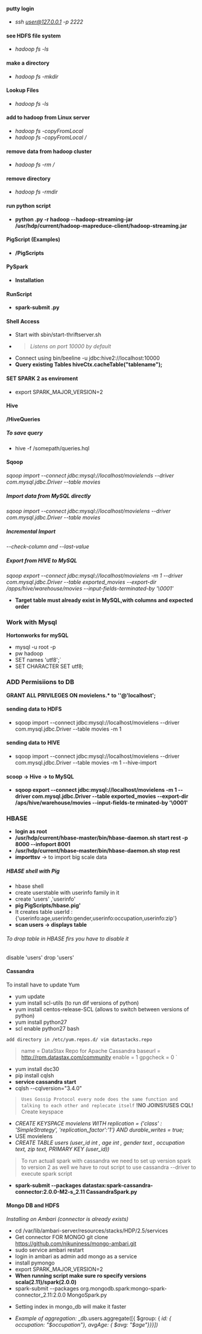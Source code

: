 #### putty login
+ _ssh user@127.0.0.1 -p 2222_
#### see HDFS file system
+ _hadoop fs -ls_
#### make a directory
+ _hadoop fs -mkdir <name>_
#### Lookup Files
+ _hadoop fs -ls_
#### add to hadoop from Linux server
+ _hadoop fs -copyFromLocal <name>_
+ _hadoop fs -copyFromLocal <name> <locationFolder>/<name>_
#### remove data from hadoop cluster
+ _hadoop fs -rm <folder>/<file>_
#### remove directory 
+ _hadoop fs -rmdir  <dir>_
#### run python script
+ __python <name>.py -r hadoop --hadoop-streaming-jar /usr/hdp/current/hadoop-mapreduce-client/hadoop-streaming.jar <dataset>__

#### PigScript (Examples)
+ __/PigScripts__

#### PySpark
+ __Installation__
#### RunScript
+ __spark-submit <name>.py__
#### Shell Access
+ Start with sbin/start-thriftserver.sh
+ >_Listens on port 10000 by default_
+ Connect using bin/beeline -u jdbc:hive2://localhost:10000
+ __Query existing Tables hiveCtx.cacheTable("tablename");__
#### SET SPARK 2 as enviroment
+ export SPARK_MAJOR_VERSION=2
#### Hive 
__/HiveQueries__
##### To save query
+ hive -f /somepath/queries.hql

#### Sqoop
_sqoop import --connect jdbc:mysql://localhost/movielends --driver
com.mysql.jdbc.Driver --table movies_
##### Import data from MySQL directly 
_sqoop import --connect jdbc:mysql://localhost/movielens --driver
com.mysql.jdbc.Driver --table movies_
##### Incremental Import
_--check-column and --last-value_
##### Export from HIVE to MySQL
_sqoop export --connect jdbc:mysql://localhost/movielens -m 1 --driver
com.mysql.jdbc.Driver --table exported_movies --export-dir
/apps/hive/warehouse/movies --input-fields-terminated-by '\0001'_

+ **__Target table must already exist in MySQL,with columns and expected order__**

### Work with Mysql
**Hortonworks for mySQL**
+ mysql -u root -p 
+ pw hadoop
+ SET names 'utf8';`
+ SET CHARACTER SET utf8;
### ADD Permisiions to DB
__GRANT ALL PRIVILEGES ON movielens.* to ''@'localhost';__
#### sending data to HDFS
+ sqoop import --connect jdbc:mysql://localhost/movielens --driver com.mysql.jdbc.Driver --table movies -m 1
#### sending data to HIVE
+ sqoop import --connect jdbc:mysql://localhost/movielens --driver com.mysql.jdbc.Driver --table movies -m 1 --hive-import
#### scoop -> Hive ->  to MySQL
+ __sqoop export --connect jdbc:mysql://localhost/movielens -m 1 --driver com.mysql.jdbc.Driver --table exported_movies 
--export-dir /aps/hive/warehouse/movies --input-fields-te rminated-by '\0001'__
### HBASE
+ __login as root__
+ __/usr/hdp/current/hbase-master/bin/hbase-daemon.sh start rest -p 8000 --infoport 8001__
+ __/usr/hdp/current/hbase-master/bin/hbase-daemon.sh stop rest__
+ __importtsv__ -> to import big scale data
##### HBASE shell with Pig
+ hbase shell
+ create userstable with userinfo family in it
+ create 'users' ,'userinfo'
+ __pig PigScripts/hbase.pig'__
+ It creates table userId : {'userinfo:age,userinfo:gender,userinfo:occupation,userinfo:zip'}
+ __scan users -> displays table__

###### To drop table in HBASE firs you have to disable it
disable 'users'
drop 'users'

 #### Cassandra
 To install have to update Yum
 + yum update
 + yum install scl-utils (to run dif versions of python)
 + yum install centos-release-SCL (allows to switch between versions of python)
 + yum install python27
 + scl enable python27 bash
 
 `add directory in /etc/yum.repos.d/
  vim datastacks.repo`
  
  >name = DataStax Repo for Apache Cassandra
  >baseurl = http://rpm.datastax.com/community
  >enable = 1
  >gpgcheck = 0
 `
 + yum install dsc30
 + pip install cqlsh
 + __service cassandra start__
 + cqlsh --cqlversion="3.4.0"
 >`Uses Gossip Protocol every node does the same function and talking to each other and replecate itself`
 >__!NO JOINS!USES CQL!__
 Create keyspace 
 + _CREATE KEYSPACE movielens WITH replication = {'class' : 'SimpleStrategy', 'replication_factor':'1'} AND durable_writes = true;_
 + USE movielens
 + _CREATE TABLE users (user_id int , age int , gender text , occupation text, zip text, PRIMARY KEY (user_id))_
 > To run actuall spark with cassandra we need to set up version spark to version 2 
 > as well we have to rout script to use cassandra --driver to execute spark script
 + **spark-submit --packages datastax:spark-cassandra-connector:2.0.0-M2-s_2.11 CassandraSpark.py**
#### Mongo DB and HDFS 
 _Installing on Ambari (connector is already exists)_
 + cd /var/lib/ambari-server/resources/stacks/HDP/2.5/services
 + Get connector FOR MONGO git clone https://github.com/nikunjness/mongo-ambari.git
 + sudo service ambari restart
 + login in ambari as admin add mongo as a service
 + install pymongo
 + export SPARK_MAJOR_VERSION=2
 + __When running script make sure ro specify versions scala(2.11)/spark(2.0.0)__
 + spark-submit --packages org.mongodb.spark:mongo-spark-connector_2.11:2.0.0 MongoSpark.py
 * Setting index in mongo_db will make it faster 
 + *Example of aggregation:* _db.users.aggregate([{ $group: { _id: { occupation: "$occupation"}, avgAge: { $avg: "$age"}}}])_

 
 
 